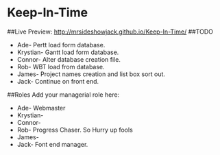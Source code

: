 # Keep-In-Time
##Live Preview: http://mrsideshowjack.github.io/Keep-In-Time/
##TODO
* Ade- Pertt load form database.
* Krystian- Gantt load form database.
* Connor- Alter database creation file.
* Rob- WBT load from database.
* James- Project names creation and list box sort out. 
* Jack- Continue on front end.

##Roles
Add your managerial role here:
* Ade- Webmaster
* Krystian- 
* Connor- 
* Rob- Progress Chaser. So Hurry up fools
* James-
* Jack- Font end manager.
